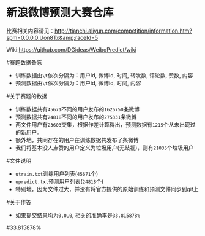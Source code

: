 # 新浪微博预测大赛仓库
比赛相关内容请见：http://tianchi.aliyun.com/competition/information.htm?spm=0.0.0.0.Uon8Tx&amp;raceId=5

Wiki:https://github.com/DGideas/WeiboPredict/wiki

#赛题数据备忘
* 训练数据由<code>\t</code>依次分隔为：用户id, 微博id, 时间, 转发数, 评论数, 赞数, 内容
* 预测数据由<code>\t</code>依次分隔为：用户id, 微博id, 时间, 内容

#关于赛题的数据
* 训练数据共有<code>45671</code>不同的用户发布的<code>1626750</code>条微博
* 预测数据共有<code>24818</code>不同的用户发布的<code>275331</code>条微博
* 两文件用户有<code>23603</code>交集，根据作差计算得出，预测数据有<code>1215</code>个从未出现过的新用户。
* 额外地，共同存在的用户在训练数据共发布了<code></code>条微博
* 我们将基本没人点赞的用户定义为垃圾用户(无歧视)，则有<code>21035</code>个垃圾用户

#文件说明
* <code>utrain.txt</code>训练用户列表(<code>45671</code>个)
* <code>upredict.txt</code>预测用户列表(<code>24818</code>个)
* 特别地，因为文件过大，并没有将官方提供的原始训练和预测文件同步到git上

#关于作答
* 如果提交结果均为<code>0,0,0</code>, 相关的准确率是<code>33.815878%</code>

#33.815878%
